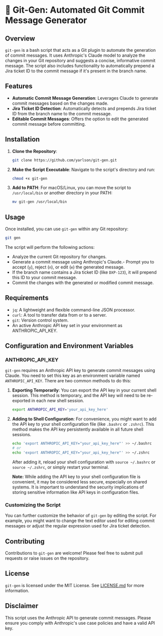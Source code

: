 # 🧩 Git-Gen: Automated Git Commit Message Generator

## Overview

`git-gen` is a bash script that acts as a Git plugin to automate the generation of commit messages. It uses Anthropic's Claude model to analyze the changes in your Git repository and suggests a concise, informative commit message. The script also includes functionality to automatically prepend a Jira ticket ID to the commit message if it's present in the branch name.

## Features

- **Automatic Commit Message Generation**: Leverages Claude to generate commit messages based on the changes made.
- **Jira Ticket ID Detection**: Automatically detects and prepends Jira ticket ID from the branch name to the commit message.
- **Editable Commit Messages**: Offers the option to edit the generated commit message before committing.

## Installation

1. **Clone the Repository**:
   ```bash
   git clone https://github.com/yarlson/git-gen.git
   ```
2. **Make the Script Executable**:
   Navigate to the script's directory and run:
   ```bash
   chmod +x git-gen
   ```
3. **Add to PATH**:
   For macOS/Linux, you can move the script to `/usr/local/bin` or another directory in your PATH:
   ```bash
   mv git-gen /usr/local/bin
   ```

## Usage

Once installed, you can use `git-gen` within any Git repository:

```bash
git gen
```

The script will perform the following actions:

- Analyze the current Git repository for changes.
- Generate a commit message using Anthropic's Claude.- Prompt you to accept (`y`), reject (`n`), or edit (`e`) the generated message.
- If the branch name contains a Jira ticket ID (like `DXP-123`), it will prepend this ID to your commit message.
- Commit the changes with the generated or modified commit message.

## Requirements

- `jq`: A lightweight and flexible command-line JSON processor.
- `curl`: A tool to transfer data from or to a server.
- `git`: Version control system.
- An active Anthropic API key set in your environment as ANTHROPIC_API_KEY.

## Configuration and Environment Variables

### ANTHROPIC_API_KEY

`git-gen` requires an Anthropic API key to generate commit messages using Claude. You need to set this key as an environment variable named `ANTHROPIC_API_KEY`. There are two common methods to do this:

1. **Exporting Temporarily**:
   You can export the API key in your current shell session. This method is temporary, and the API key will need to be re-exported in each new shell session.

   ```bash
   export ANTHROPIC_API_KEY='your_api_key_here'
   ```

2. **Adding to Shell Configuration**:
   For convenience, you might want to add the API key to your shell configuration file (like `.bashrc` or `.zshrc`). This method makes the API key persistently available in all future shell sessions.

   ```bash
   echo 'export ANTHROPIC_API_KEY="your_api_key_here"' >> ~/.bashrc
   # or
   echo 'export ANTHROPIC_API_KEY="your_api_key_here"' >> ~/.zshrc
   ```

   After adding it, reload your shell configuration with `source ~/.bashrc` or `source ~/.zshrc`, or simply restart your terminal.

   **Note:** While adding the API key to your shell configuration file is convenient, it may be considered less secure, especially on shared systems. It is important to understand the security implications of storing sensitive information like API keys in configuration files.

### Customizing the Script

You can further customize the behavior of `git-gen` by editing the script. For example, you might want to change the text editor used for editing commit messages or adjust the regular expression used for Jira ticket detection.

## Contributing

Contributions to `git-gen` are welcome! Please feel free to submit pull requests or raise issues on the repository.

## License

`git-gen` is licensed under the MIT License. See [LICENSE.md](LICENSE.md) for more information.

## Disclaimer

This script uses the Anthropic API to generate commit messages. Please ensure you comply with Anthropic's use case policies and have a valid API key.
